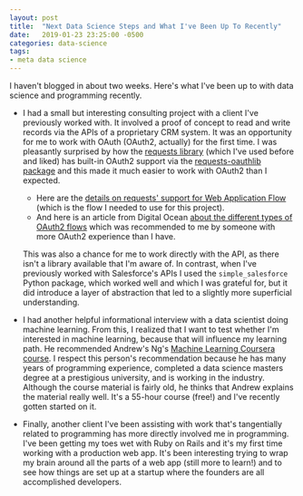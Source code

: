 ```yaml
---
layout: post
title:  "Next Data Science Steps and What I've Been Up To Recently"
date:   2019-01-23 23:25:00 -0500
categories: data-science
tags:
- meta data science
---
```

I haven't blogged in about two weeks. Here's what I've been up to with 
data science and programming recently.

- I had a small but interesting consulting project with a client I've 
previously worked with. It involved a proof of concept to read and write 
records via the APIs of a proprietary CRM system. It was an opportunity for 
me to work with OAuth (OAuth2, actually) for the first time. I was 
pleasantly surprised by how the
[requests library](http://docs.python-requests.org/en/master/)
(which I've used before and liked) has built-in OAuth2 support via the
[requests-oauthlib package](https://github.com/requests/requests-oauthlib) 
and this made it much easier to work with OAuth2 than I expected. 

  - Here are the [details on requests' support for Web Application 
Flow](https://requests-oauthlib.readthedocs.io/en/latest/oauth2_workflow.html#web-application-flow)
(which is the flow I needed to use for this project).
  - And here is an article 
from Digital Ocean [about the different types of OAuth2 flows](https://www.digitalocean.com/community/tutorials/an-introduction-to-oauth-2)
which was recommended to me by someone with more OAuth2 experience than I 
have.

  This was also a chance for me to work directly with the API, 
  as there isn't a library available that I'm aware of. In contrast, when 
  I've previously worked with Salesforce's APIs I used the 
  `simple_salesforce` Python package, which worked well and which I was 
  grateful for, but it did introduce a layer of abstraction that led to a 
  slightly more superficial understanding.
 
- I had another helpful informational interview with a data scientist doing 
machine learning. From this, I realized that I want to test whether I'm
interested in machine learning, because that will influence my learning path.
He recommended Andrew's Ng's [Machine Learning Coursera course](https://www.coursera.org/learn/machine-learning).
I respect this person's recommendation because he has many years of 
programming experience, completed a data science masters degree at a 
prestigious university, and is working in the industry. Although the course 
material is fairly old, he thinks that Andrew explains the material really 
well. It's a 55-hour course (free!) and I've recently gotten started on it.

- Finally, another client I've been assisting with work that's tangentially 
related to programming has more directly involved me in programming. 
I've been getting my toes wet with Ruby on Rails and it's my first time 
working 
with a production web app. It's been interesting trying to wrap my brain 
around all the parts of a web app (still more to learn!) and to see how 
things are set up at a startup where the founders are all accomplished 
developers.